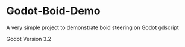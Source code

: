 # Godot-Boid-Demo
A very simple project to demonstrate boid steering on Godot gdscript

Godot Version 3.2
